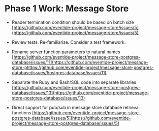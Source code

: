 # Phase 1 Work: Message Store

- Reader termination condition should be based on batch size [https://github.com/eventide-project/message-store/issues/5](https://github.com/eventide-project/message-store/issues/5)

- Review tests. Re-familiarize. Consider a test framework.

- Rename server function parameters to natural names [https://github.com/eventide-project/message-store-postgres-database/issues/11](https://github.com/eventide-project/message-store-phttps://github.com/eventide-project/message-store-postgres-database/issues/5ostgres-database/issues/11)

- Separate the Ruby and Bash/SQL code into separate libraries [https://github.com/eventide-project/message-store-postgres-database/issues/13](https://github.com/eventide-project/message-store-postgres-database/issues/13)

- Direct support for pub/sub in message store database retrieval functions [https://github.com/eventide-project/message-store-postgres-database/issues/5](https://github.com/eventide-project/message-store-postgres-database/issues/5)
